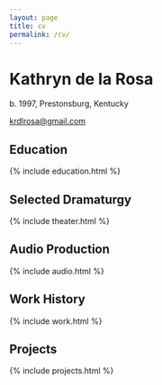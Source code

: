```yaml
---
layout: page
title: cv
permalink: /cv/
---
```

# Kathryn de la Rosa

b. 1997, Prestonsburg, Kentucky

krdlrosa@gmail.com

## Education

{% include education.html %}

## Selected Dramaturgy

{% include theater.html %}
    
## Audio Production

{% include audio.html %}

## Work History

{% include work.html %}

## Projects

{% include projects.html %}